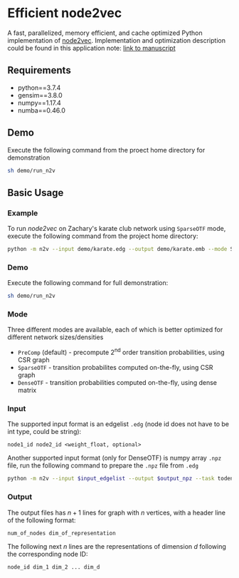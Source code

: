# Efficient node2vec
A fast, parallelized, memory efficient, and cache optimized Python implementation of [node2vec](https://github.com/aditya-grover/node2vec). Implementation and optimization description could be found in this application note: [link to manuscript]()

## Requirements

* python==3.7.4
* gensim==3.8.0
* numpy==1.17.4
* numba==0.46.0

## Demo

Execute the following command from the proect home directory for demonstration

```bash
sh demo/run_n2v
```

## Basic Usage

### Example

To run *node2vec* on Zachary's karate club network using `SparseOTF` mode, execute the following command from the project home directory:

```bash
python -m n2v --input demo/karate.edg --output demo/karate.emb --mode SparseOTF
```

### Demo

Execute the following command for full demonstration:

```bash
sh demo/run_n2v
```

### Mode

Three different modes are available, each of which is better optimized for different network sizes/densities

* `PreComp` (default) - precompute $2^{\text{nd}}$ order transition probabilities, using CSR graph
* `SparseOTF` - transition probabilites computed on-the-fly, using CSR graph
* `DenseOTF` - transition probabilities computed on-the-fly, using dense matrix

### Input

The supported input format is an edgelist `.edg` (node id does not have to be int type, could be string):

```
node1_id node2_id <weight_float, optional>
```

Another supported input format (only for DenseOTF) is numpy array `.npz` file, run the following command to prepare the `.npz` file from `.edg`

```bash
python -m n2v --input $input_edgelist --output $output_npz --task todense
```

### Output

The output files has $n+1$ lines for graph with $n$ vertices, with a header line of the following format:

```
num_of_nodes dim_of_representation
```

The following  next $n$ lines are the representations of dimension $d$ following the corresponding node ID:

```
node_id dim_1 dim_2 ... dim_d
```